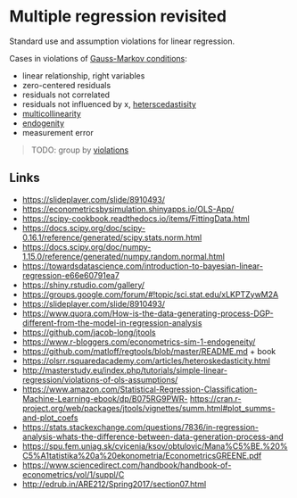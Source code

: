 # Multiple regression revisited

Standard use and assumption violations for linear regression. 


Cases in violations of
[Gauss-Markov conditions](https://en.wikipedia.org/wiki/Gauss%E2%80%93Markov_theorem):
- linear relationship, right variables
- zero-centered residuals
- residuals not correlated
- residuals not influenced by x, [heterscedastisity](https://stats.stackexchange.com/questions/33028/measures-of-residuals-heteroscedasticity)
- [multicollinearity](https://daviddalpiaz.github.io/appliedstats/collinearity.html)
- [endogenity](https://stablemarkets.wordpress.com/2015/03/09/econometrics-sim-1-endogeneity/)
- measurement error

> TODO: 
> group by [violations](https://en.wikipedia.org/wiki/Gauss%E2%80%93Markov_theorem#Full_rank)



## Links

- https://slideplayer.com/slide/8910493/
- https://econometricsbysimulation.shinyapps.io/OLS-App/
- https://scipy-cookbook.readthedocs.io/items/FittingData.html
- https://docs.scipy.org/doc/scipy-0.16.1/reference/generated/scipy.stats.norm.html
- https://docs.scipy.org/doc/numpy-1.15.0/reference/generated/numpy.random.normal.html
- https://towardsdatascience.com/introduction-to-bayesian-linear-regression-e66e60791ea7
- https://shiny.rstudio.com/gallery/
- https://groups.google.com/forum/#!topic/sci.stat.edu/xLKPTZywM2A
- https://slideplayer.com/slide/8910493/
- https://www.quora.com/How-is-the-data-generating-process-DGP-different-from-the-model-in-regression-analysis
- https://github.com/jacob-long/jtools
- https://www.r-bloggers.com/econometrics-sim-1-endogeneity/
- https://github.com/matloff/regtools/blob/master/README.md + book
- https://olsrr.rsquaredacademy.com/articles/heteroskedasticity.html
- http://masterstudy.eu/index.php/tutorials/simple-linear-regression/violations-of-ols-assumptions/
- https://www.amazon.com/Statistical-Regression-Classification-Machine-Learning-ebook/dp/B075RG9PWR- https://cran.r-project.org/web/packages/jtools/vignettes/summ.html#plot_summs-and-plot_coefs
- https://stats.stackexchange.com/questions/7836/in-regression-analysis-whats-the-difference-between-data-generation-process-and
- https://spu.fem.uniag.sk/cvicenia/ksov/obtulovic/Mana%C5%BE.%20%C5%A1tatistika%20a%20ekonometria/EconometricsGREENE.pdf
- https://www.sciencedirect.com/handbook/handbook-of-econometrics/vol/1/suppl/C
- http://edrub.in/ARE212/Spring2017/section07.html




